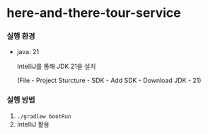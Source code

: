 # here-and-there-tour-service

### 실행 환경
- java: 21

  IntelliJ를 통해 JDK 21을 설치

  (File - Project Sturcture - SDK - Add SDK - Download JDK - 21)

### 실행 방법
1. `./gradlew bootRun`
2. IntelliJ 활용
